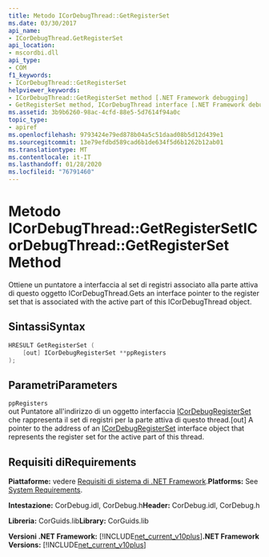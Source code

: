 ```yaml
---
title: Metodo ICorDebugThread::GetRegisterSet
ms.date: 03/30/2017
api_name:
- ICorDebugThread.GetRegisterSet
api_location:
- mscordbi.dll
api_type:
- COM
f1_keywords:
- ICorDebugThread::GetRegisterSet
helpviewer_keywords:
- ICorDebugThread::GetRegisterSet method [.NET Framework debugging]
- GetRegisterSet method, ICorDebugThread interface [.NET Framework debugging]
ms.assetid: 3b9b6260-98ac-4cfd-88e5-5d7614f94a0c
topic_type:
- apiref
ms.openlocfilehash: 9793424e79ed878b04a5c51daad08b5d12d439e1
ms.sourcegitcommit: 13e79efdbd589cad6b1de634f5d6b1262b12ab01
ms.translationtype: MT
ms.contentlocale: it-IT
ms.lasthandoff: 01/28/2020
ms.locfileid: "76791460"
---
```

# <a name="icordebugthreadgetregisterset-method"></a><span data-ttu-id="5bf2d-102">Metodo ICorDebugThread::GetRegisterSet</span><span class="sxs-lookup"><span data-stu-id="5bf2d-102">ICorDebugThread::GetRegisterSet Method</span></span>
<span data-ttu-id="5bf2d-103">Ottiene un puntatore a interfaccia al set di registri associato alla parte attiva di questo oggetto ICorDebugThread.</span><span class="sxs-lookup"><span data-stu-id="5bf2d-103">Gets an interface pointer to the register set that is associated with the active part of this ICorDebugThread object.</span></span>  
  
## <a name="syntax"></a><span data-ttu-id="5bf2d-104">Sintassi</span><span class="sxs-lookup"><span data-stu-id="5bf2d-104">Syntax</span></span>  
  
```cpp  
HRESULT GetRegisterSet (  
    [out] ICorDebugRegisterSet **ppRegisters  
);  
```  
  
## <a name="parameters"></a><span data-ttu-id="5bf2d-105">Parametri</span><span class="sxs-lookup"><span data-stu-id="5bf2d-105">Parameters</span></span>  
 `ppRegisters`  
 <span data-ttu-id="5bf2d-106">out Puntatore all'indirizzo di un oggetto interfaccia [ICorDebugRegisterSet](icordebugregisterset-interface.md) che rappresenta il set di registri per la parte attiva di questo thread.</span><span class="sxs-lookup"><span data-stu-id="5bf2d-106">[out] A pointer to the address of an [ICorDebugRegisterSet](icordebugregisterset-interface.md) interface object that represents the register set for the active part of this thread.</span></span>  
  
## <a name="requirements"></a><span data-ttu-id="5bf2d-107">Requisiti di</span><span class="sxs-lookup"><span data-stu-id="5bf2d-107">Requirements</span></span>  
 <span data-ttu-id="5bf2d-108">**Piattaforme:** vedere [Requisiti di sistema di .NET Framework](../../../../docs/framework/get-started/system-requirements.md).</span><span class="sxs-lookup"><span data-stu-id="5bf2d-108">**Platforms:** See [System Requirements](../../../../docs/framework/get-started/system-requirements.md).</span></span>  
  
 <span data-ttu-id="5bf2d-109">**Intestazione:** CorDebug.idl, CorDebug.h</span><span class="sxs-lookup"><span data-stu-id="5bf2d-109">**Header:** CorDebug.idl, CorDebug.h</span></span>  
  
 <span data-ttu-id="5bf2d-110">**Libreria:** CorGuids.lib</span><span class="sxs-lookup"><span data-stu-id="5bf2d-110">**Library:** CorGuids.lib</span></span>  
  
 <span data-ttu-id="5bf2d-111">**Versioni .NET Framework:** [!INCLUDE[net_current_v10plus](../../../../includes/net-current-v10plus-md.md)]</span><span class="sxs-lookup"><span data-stu-id="5bf2d-111">**.NET Framework Versions:** [!INCLUDE[net_current_v10plus](../../../../includes/net-current-v10plus-md.md)]</span></span>
